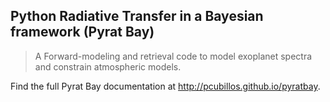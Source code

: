 ## Python Radiative Transfer in a Bayesian framework (Pyrat Bay)
> A Forward-modeling and retrieval code to model exoplanet spectra and constrain atmospheric models.

Find the full Pyrat Bay documentation at <http://pcubillos.github.io/pyratbay>.
